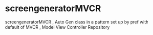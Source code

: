 # screengeneratorMVCR
screengeneratorMVCR , Auto Gen class in a pattern set up by pref with default of MVCR , Model View Controller Repository
